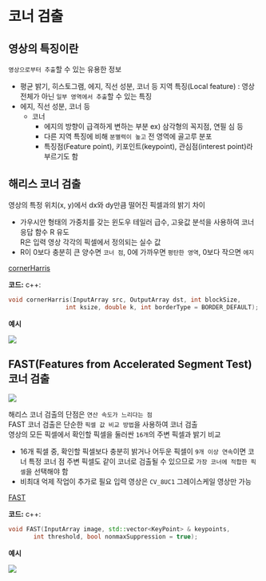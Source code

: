 # 코너 검출

## 영상의 특징이란

`영상으로부터 추출`할 수 있는 유용한 정보   
- 평균 밝기, 히스토그램, 에지, 직선 성분, 코너 등
지역 특징(Local feature) : 영상 전체가 아닌 `일부 영역에서 추출`할 수 있는 특징 
- 에지, 직선 성분, 코너 등
  - 코너
    - 에지의 방향이 급격하게 변하는 부분 ex) 삼각형의 꼭지점, 연필 심 등
    - 다른 지역 특징에 비해 `분별력이 높고` 전 영역에 골고루 분포
    - 특징점(Feature point), 키포인트(keypoint), 관심점(interest point)라 부르기도 함

## 해리스 코너 검출

영상의 특정 위치(x, y)에서 dx와 dy만큼 떨어진 픽셀과의 밝기 차이
- 가우시안 형태의 가중치를 갖는 윈도우
테일러 급수, 고윳값 분석을 사용하여 코너 응답 함수 R 유도   
R은 입력 영상 각각의 픽셀에서 정의되는 실수 값
- R이 0보다 충분히 큰 양수면 `코너 점`, 0에 가까우면 `평탄한 영역`, 0보다 작으면 `에지`

[cornerHarris](https://docs.opencv.org/master/dd/d1a/group__imgproc__feature.html#gac1fc3598018010880e370e2f709b4345)

**코드:**
c++:

```cpp
void cornerHarris(InputArray src, OutputArray dst, int blockSize,
                int ksize, double k, int borderType = BORDER_DEFAULT);
```

**예시**

![](images/corner_example_1.png)


## FAST(Features from Accelerated Segment Test) 코너 검출

![](images/corner_example_2.png)

해리스 코너 검출의 단점은 `연산 속도가 느리다는 점`   
FAST 코너 검출은 단순한 `픽셀 값 비교 방법`을 사용하여 코너 검출   
영상의 모든 픽셀에서 확인할 픽셀을 둘러싼 `16개`의 주변 픽셀과 밝기 비교
- 16개 픽셀 중, 확인할 픽셀보다 충분히 밝거나 어두운 픽셀이 `9개 이상 연속`이면 코너
특정 코너 점 주변 픽셀도 같이 코너로 검출될 수 있으므로 `가장 코너에 적합한 픽셀`을 선택해야 함
- 비최대 억제 작업이 추가로 필요
입력 영상은 `CV_8UC1` 그레이스케일 영상만 가능

[FAST](https://docs.opencv.org/master/d5/d51/group__features2d__main.html#ga816d870cbdca71c6790c71bdf17df099)

**코드:**
c++:

```cpp
void FAST(InputArray image, std::vector<KeyPoint> & keypoints,
       int threshold, bool nonmaxSuppression = true);
```

**예시**

![](images/corner_example_3.png)